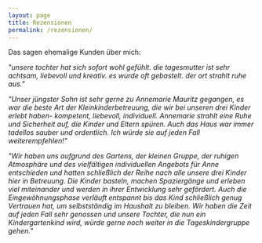```yaml
---
layout: page
title: Rezensionen
permalink: /rezensionen/
---
```


Das sagen ehemalige Kunden über mich:

_"unsere tochter hat sich sofort wohl gefühlt. die tagesmutter ist sehr achtsam, liebevoll und kreativ. es wurde oft gebastelt.
der ort strahlt ruhe aus."_

_"Unser jüngster Sohn ist sehr gerne zu Annemarie Mauritz gegangen, es war die beste Art der Kleinkinderbetreuung, die wir bei unseren drei Kinder erlebt haben- kompetent, liebevoll, individuell.
Annemarie strahlt eine Ruhe und Sicherheit auf, die Kinder und Eltern spüren. Auch das Haus war immer tadellos sauber und ordentlich. Ich würde sie auf jeden Fall weiterempfehlen!"_

_"Wir haben uns aufgrund des Gartens, der kleinen Gruppe, der ruhigen Atmosphäre und des vielfältigen individuellen Angebots für Anne entschieden und hatten schließlich der Reihe nach alle unsere drei Kinder hier in Betreuung. Die Kinder basteln, machen Spaziergänge und erleben viel miteinander und werden in ihrer Entwicklung sehr gefördert. Auch die Eingewöhnungsphase verläuft entspannt bis das Kind schließlich genug Vertrauen hat, um selbstständig im Haushalt zu bleiben. Wir haben die Zeit auf jeden Fall sehr genossen und unsere Tochter, die nun ein Kindergartenkind wird, würde gerne noch weiter in die Tageskindergruppe gehen."_